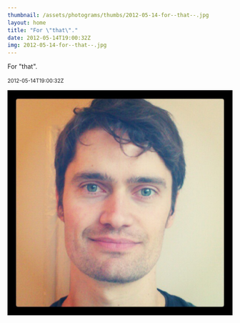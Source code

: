```yaml
---
thumbnail: /assets/photograms/thumbs/2012-05-14-for--that--.jpg
layout: home
title: "For \"that\"."
date: 2012-05-14T19:00:32Z
img: 2012-05-14-for--that--.jpg
---
```


For "that".

<small>2012-05-14T19:00:32Z</small>

![For "that".](2012-05-14-for--that--.jpg)
